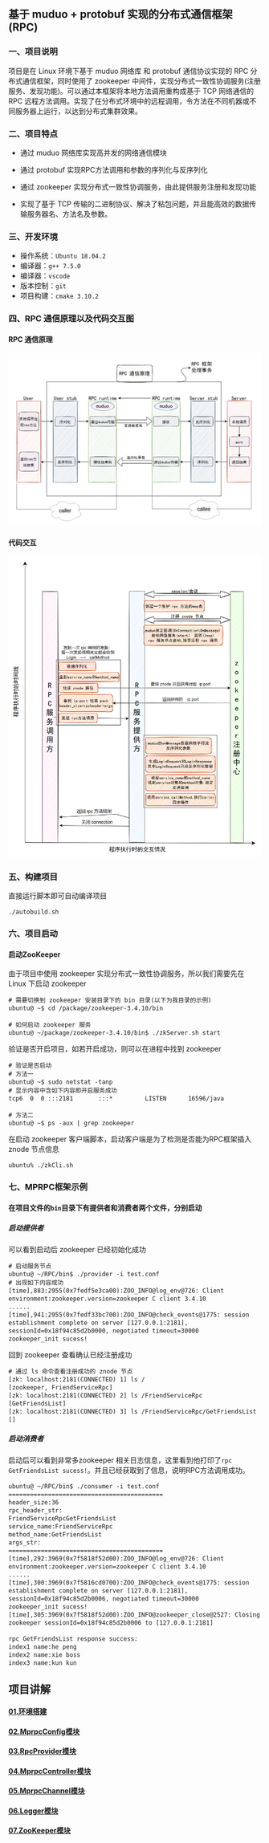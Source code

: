 ## 基于 muduo + protobuf 实现的分布式通信框架(RPC)

### 一、项目说明

项目是在 Linux 环境下基于 muduo 网络库 和 protobuf 通信协议实现的 RPC 分布式通信框架，同时使用了 zookeeper 中间件，实现分布式一致性协调服务(注册服务、发现功能)。可以通过本框架将本地方法调用重构成基于 TCP 网络通信的 RPC 远程方法调用。实现了在分布式环境中的远程调用，令方法在不同机器或不同服务器上运行，以达到分布式集群效果。

### 二、项目特点

- 通过 muduo 网络库实现高并发的网络通信模块

- 通过 protobuf 实现RPC方法调用和参数的序列化与反序列化

- 通过 zookeeper 实现分布式一致性协调服务，由此提供服务注册和发现功能

- 实现了基于 TCP 传输的二进制协议、解决了粘包问题，并且能高效的数据传输服务器名、方法名及参数。

### 三、开发环境

- 操作系统：`Ubuntu 18.04.2`
- 编译器：`g++ 7.5.0`
- 编译器：`vscode`
- 版本控制：`git`
- 项目构建：`cmake 3.10.2`

### 四、RPC 通信原理以及代码交互图

#### RPC 通信原理

![](https://github.com/Make-Hua/RPC/blob/master/image/rpc-%E9%80%9A%E4%BF%A1%E5%8E%9F%E7%90%86%E5%9B%BE.png)

#### 代码交互

![](https://github.com/Make-Hua/RPC/blob/master/image/RPC%E4%BB%A3%E7%A0%81%E8%BF%90%E8%A1%8C%E8%BF%87%E7%A8%8B.png)

### 五、构建项目

直接运行脚本即可自动编译项目

```shell
./autobuild.sh
```

### 六、项目启动

#### 启动ZooKeeper

由于项目中使用 zookeeper 实现分布式一致性协调服务，所以我们需要先在 Linux 下启动 zookeeper

```shell
# 需要切换到 zookeeper 安装目录下的 bin 目录(以下为我目录的示例)
ubuntu@ ~$ cd /package/zookeeper-3.4.10/bin

# 如何启动 zookeeper 服务
ubuntu@ ~/package/zookeeper-3.4.10/bin$ ./zkServer.sh start
```



验证是否开启项目，如若开启成功，则可以在进程中找到 zookeeper

```shell
# 验证是否启动
# 方法一
ubuntu@ ~$ sudo netstat -tanp
# 显示内容中含如下内容即开启服务成功
tcp6  0  0 :::2181       :::*         LISTEN      16596/java

# 方法二
ubuntu@ ~$ ps -aux | grep zookeeper
```



在启动 zookeeper 客户端脚本，启动客户端是为了检测是否能为RPC框架插入 znode 节点信息

```shell
ubuntu% ./zkCli.sh
```

### 七、MPRPC框架示例

#### 在项目文件的`bin`目录下有提供者和消费者两个文件，分别启动

##### 启动提供者

可以看到启动后 zookeeper 已经初始化成功

```shell
# 启动服务节点
ubuntu@ ~/RPC/bin$ ./provider -i test.conf
# 出现如下内容成功
[time],883:2955(0x7fedf5e3ca00):ZOO_INFO@log_env@726: Client environment:zookeeper.version=zookeeper C client 3.4.10
......
[time],941:2955(0x7fedf33bc700):ZOO_INFO@check_events@1775: session establishment complete on server [127.0.0.1:2181], sessionId=0x18f94c85d2b0000, negotiated timeout=30000
zookeeper_init sucess!
```



回到 zookeeper 查看确认已经注册成功

```shell
# 通过 ls 命令查看注册成功的 znode 节点
[zk: localhost:2181(CONNECTED) 1] ls /
[zookeeper, FriendServiceRpc]
[zk: localhost:2181(CONNECTED) 2] ls /FriendServiceRpc
[GetFriendsList]
[zk: localhost:2181(CONNECTED) 3] ls /FriendServiceRpc/GetFriendsList
[]

```



##### 启动消费者

启动后可以看到非常多zookeeper 相关日志信息，这里看到他打印了`rpc GetFriendsList sucess!`。并且已经获取到了信息，说明RPC方法调用成功。

```shell
ubuntu@ ~/RPC/bin$ ./consumer -i test.conf
===========================================
header_size:36
rpc_header_str:
FriendServiceRpcGetFriendsList 
service_name:FriendServiceRpc
method_name:GetFriendsList
args_str:
===========================================
[time],292:3969(0x7f5818f52d00):ZOO_INFO@log_env@726: Client environment:zookeeper.version=zookeeper C client 3.4.10
......
[time],300:3969(0x7f5816cd0700):ZOO_INFO@check_events@1775: session establishment complete on server [127.0.0.1:2181], sessionId=0x18f94c85d2b0006, negotiated timeout=30000
zookeeper_init sucess!
[time],305:3969(0x7f5818f52d00):ZOO_INFO@zookeeper_close@2527: Closing zookeeper sessionId=0x18f94c85d2b0006 to [127.0.0.1:2181]

rpc GetFriendsList response success:
index1 name:he peng
index2 name:xie boss
index3 name:kun kun
```

## 项目讲解

#### [01.环境搭建](https://github.com/Make-Hua/RPC/blob/master/explain/01.%E7%8E%AF%E5%A2%83%E6%90%AD%E5%BB%BA.md)

#### [02.MprpcConfig模块](https://github.com/Make-Hua/RPC/blob/master/explain/02.MprpcConfig%E6%A8%A1%E5%9D%97.md)

#### [**03.RpcProvider模块**](https://github.com/Make-Hua/RPC/blob/master/explain/03.RpcProvider%E6%A8%A1%E5%9D%97.md)

#### [**04.MprpcController模块**](https://github.com/Make-Hua/RPC/blob/master/explain/04.MprpcController%E6%A8%A1%E5%9D%97.md)

#### [**05.MprpcChannel模块**](https://github.com/Make-Hua/RPC/blob/master/explain/05.MprpcChannel%E6%A8%A1%E5%9D%97.md)

#### [**06.Logger模块**](https://github.com/Make-Hua/RPC/blob/master/explain/06.Logger%E6%A8%A1%E5%9D%97.md)

#### [**07.ZooKeeper模块**](https://github.com/Make-Hua/RPC/blob/master/explain/07.zookeeper%E6%A8%A1%E5%9D%97.md)
